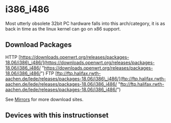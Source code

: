 # i386\_i486

Most utterly obsolete 32bit PC hardware falls into this arch/category, it is as back in time as the linux kernel can go on x86 support.

## Download Packages

HTTP [https://downloads.openwrt.org/releases/packages-18.06/i386\_i486/](https://downloads.openwrt.org/releases/packages-18.06/i386_i486/ "https://downloads.openwrt.org/releases/packages-18.06/i386_i486/") FTP [ftp://ftp.halifax.rwth-aachen.de/lede/releases/packages-18.06/i386\_i486/](ftp://ftp.halifax.rwth-aachen.de/lede/releases/packages-18.06/i386_i486/ "ftp://ftp.halifax.rwth-aachen.de/lede/releases/packages-18.06/i386_i486/")

See [Mirrors](/downloads#mirrors "downloads") for more download sites.

## Devices with this instructionset
